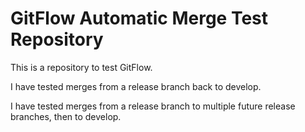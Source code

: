 # GitFlow Automatic Merge Test Repository

This is a repository to test GitFlow.

I have tested merges from a release branch back to develop.

I have tested merges from a release branch to multiple future release branches, then to develop.